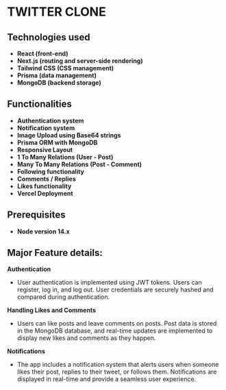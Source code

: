 # TWITTER CLONE

## Technologies used

- **React (front-end)**
- **Next.js (routing and server-side rendering)**
- **Tailwind CSS (CSS management)**
- **Prisma (data management)**
- **MongoDB (backend storage)**
  

## Functionalities

- **Authentication system**
- **Notification system**
- **Image Upload using Base64 strings**
- **Prisma ORM with MongoDB**
- **Responsive Layout**
- **1 To Many Relations (User - Post)**
- **Many To Many Relations (Post - Comment)**
- **Following functionality**
- **Comments / Replies**
- **Likes functionality**
- **Vercel Deployment**


## Prerequisites

- **Node version 14.x**


## Major Feature details:

**Authentication**
- User authentication is implemented using JWT tokens. Users can register, log in, and log out. User credentials are securely hashed and compared during authentication.


**Handling Likes and Comments**
- Users can like posts and leave comments on posts. Post data is stored in the MongoDB database, and real-time updates are implemented to display new likes and comments as they happen.

**Notifications**
- The app includes a notification system that alerts users when someone likes their post, replies to their tweet, or follows them. Notifications are displayed in real-time and provide a seamless user experience.






